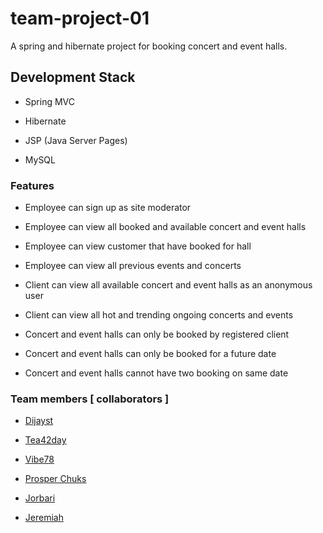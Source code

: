 # team-project-01
A spring and hibernate project for booking concert and event halls.


## Development Stack

- Spring MVC

- Hibernate

- JSP (Java Server Pages)

- MySQL



### Features


- Employee can sign up as site moderator

- Employee can view all booked and available concert and event halls

- Employee can view customer that have booked for hall

- Employee can view all previous events and concerts

- Client can view all available concert and event halls as an anonymous user

- Client can view all hot and trending ongoing concerts and events

- Concert and event halls can only be booked by registered client

- Concert and event halls can only be booked for a future date

- Concert and event halls cannot have two booking on same date



### Team members [ collaborators ]

- [Dijayst](https://github.com/dijayst)

- [Tea42day](https://github.com/tea42day)

- [Vibe78](https://github.com/vibe78)

- [Prosper Chuks](https://github.com/ProsperChuks)

- [Jorbari](https://github.com/Jorbari)

- [Jeremiah](https://github.com/spaceofmiah)